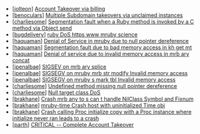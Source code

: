 * [[jolteon](https://hackerone.com/jolteon)] [Account Takeover via billing](https://hackerone.com/reports/394329)
* [[benoculars](https://hackerone.com/benoculars)] [Multiple Subdomain takeovers via unclaimed instances](https://hackerone.com/reports/276269)
* [[charliesome](https://hackerone.com/charliesome)] [Segmentation fault when a Ruby method is invoked by a C method via Object send](https://hackerone.com/reports/183425)
* [[bugdelivery](https://hackerone.com/bugdelivery)] [ruby DoS https  www mruby science](https://hackerone.com/reports/180695)
* [[haquaman](https://hackerone.com/haquaman)] [Denial of Service in mruby due to null pointer dereference](https://hackerone.com/reports/181232)
* [[haquaman](https://hackerone.com/haquaman)] [Segmentation fault due to bad memory access in kh get mt](https://hackerone.com/reports/188313)
* [[haquaman](https://hackerone.com/haquaman)] [Denial of service due to invalid memory access in mrb ary concat](https://hackerone.com/reports/184712)
* [[jpenalbae](https://hackerone.com/jpenalbae)] [SIGSEV on mrb ary splice](https://hackerone.com/reports/182027)
* [[jpenalbae](https://hackerone.com/jpenalbae)] [SIGSEGV on mruby mrb str modify  Invalid memory access ](https://hackerone.com/reports/183231)
* [[jpenalbae](https://hackerone.com/jpenalbae)] [SIGSEGV on mruby s mark tbl  Invalid memory access ](https://hackerone.com/reports/183239)
* [[charliesome](https://hackerone.com/charliesome)] [Undefined method missing null pointer dereference](https://hackerone.com/reports/181695)
* [[charliesome](https://hackerone.com/charliesome)] [Null target class DoS](https://hackerone.com/reports/183405)
* [[brakhane](https://hackerone.com/brakhane)] [Crash mrb any to s can t handle NilClass Symbol and Fixnum](https://hackerone.com/reports/185794)
* [[brakhane](https://hackerone.com/brakhane)] [mruby-time Crash host with uninitialized Time obj](https://hackerone.com/reports/184661)
* [[brakhane](https://hackerone.com/brakhane)] [Crash calling Proc initialize copy with a Proc instance where initialize never ran leads to a crash](https://hackerone.com/reports/184857)
* [[parth](https://hackerone.com/parth)] [ CRITICAL -- Complete Account Takeover](https://hackerone.com/reports/136885)
